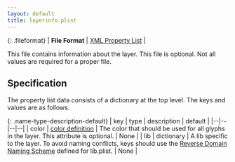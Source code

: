 ```yaml
---
layout: default
title: layerinfo.plist
---
```


{: .fileformat}
| **File Format** | [XML Property List](http://www.apple.com/DTDs/PropertyList-1.0.dtd) |

This file contains information about the layer. This file is optional. Not all values are required for a proper file.

## Specification

The property list data consists of a dictionary at the top level. The keys and values are as follows.

{: .name-type-description-default}
| key | type | description | default |
|--|--|--|--|
| color | [color definition] | The color that should be used for all glyphs in the layer. This attribute is optional. | None |
| lib | dictionary | A lib specific to the layer. To avoid naming conflicts, keys should use the [Reverse Domain Naming Scheme] defined for lib.plist. | None |

  [color definition]: ../../conventions/#colors
  [reverse domain naming scheme]: ../../conventions/#reverse-domain-naming-schemes